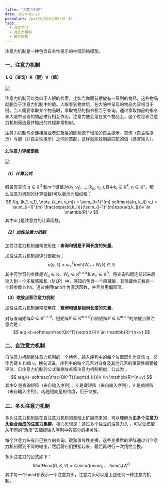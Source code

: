 ```yaml
---
title: '注意力机制'
date: 2024-05-25
permalink: /posts/2024/05/dl-4/
tags:
  - 深度学习
  - 注意力机制
  - 模型架构
---
```


注意力机制是一种包含自主性提示的神经网络模型。

### 一、注意力机制

#### 1. Q（查询）K（键）V（值）

![](https://sheehan-fang.github.io/images/picture/attention/1.png)

​        注意力机制可以类似于人眼的检索。比如当你面前摆放有一系列的物品，这些物品就相当于注意力机制中的值。人眼看到物体后，在大脑中呈现的物品内容相当于键。当人需要拿取某个物品时，拿取物品的指令相当于查询。通过拿取物品的指令和大脑中呈现的物品进行相互作用，注意力便会落在某个物品上，这个过程和注意力机制筛选最终输出的过程非常相似。

​        注意力机制与全连接层或者汇聚层的区别源于增加的自主提示。查询（自主性提示）与键（非自主性提示）之间的匹配，这样就能找到最匹配的值（感官输入）。

#### 2.**注意力评级函数**

![](https://sheehan-fang.github.io/images/picture/attention/2.png)

##### **（1）计算公式**

假设有查询 $q \in \mathbb{R}^d$ 和m个键值对$(k_1,v_1),...,(k_m,v_m)$,其中$k_i \in \mathbb{R}^k,v_i \in \mathbb{R}^v$。那么注意力机制的计算函数f可以表示为加权和：
$$
f(q, (k_1, v_1), \dots, (k_m, v_m)) = \sum_{i=1}^{m} softmax(a(q, k_i)) v_i = \sum_{i=1}^{m} \frac{exp(a(q,k_i))}{\sum_{j=1}^{m}exp(a(q,k_j))}v \in \mathbb{R}^v
$$
其中$a(,)$是注意力的计算函数。

##### （2）加性注意力机制

加性注意力机制通常使用在：**查询和键是不同长度的矢量**。

加性注意力机制的评分函数为：
$$
a(q,k)=\omega_v^Ttanh(W_q+W_kk) \in \mathbb{R}
$$
其中可学习的参数是$W_q \in \mathbb{R}$、$W_k \in \mathbb{R}^{h×k}$和$w_v \in \mathbb{R}^h$。将查询和键连结起来后输入到一个多层感知机（MLP）中，感知机包含一个隐藏层，其隐藏单元数是一个超参数 h hh。通过使用tanh作为激活函数，并且禁用偏置项。

**（3）缩放点积注意力机制**

加性注意力机制通常使用在：**查询和键是相同长度的矢量**。

对与查询矩阵$Q \in \mathbb{R}^{n×d}$、键矩阵$K \in \mathbb{R}^{m×d}$和值矩阵$V \in \mathbb{R}^{m×v}$的缩放点积注意力是：
$$
a(q,k)=softmax(\frac{QK^T}{\sqrt{d}})V \in \mathbb{R}^{n×v}
$$

### 二、自注意力机制

自注意力机制是注意力机制的一个特例，输入序列中的每个位置既作为查询 q，又作为键 k 和值 v。换句话说，序列中的每个元素对自身及其他元素的重要性都要被评估。自注意力机制的公式和缩放点积注意力机制相似，公式为：
$$
a(q,k)=softmax(\frac{QK^T}{\sqrt{d_k}})V \in \mathbb{R}^{n×v}
$$
其中Q 是查询矩阵（来自输入序列），K 是键矩阵（来自输入序列），V 是值矩阵（来自输入序列），$d_k$是键向量的维度，用于缩放。

### **三、多头注意力机制**

多头注意力机制是在自注意力机制的基础上扩展而来的，可以理解为**由多个注意力头组合而成的注意力集群**。核心思想是：通过多个独立的注意力头 ，可以让模型从不同的“角度”去捕捉输入序列中各部分的相关性。

每个注意力头有自己独立的查询、键和值线性变换，这些变换后的矩阵通过自注意力机制得到不同的输出，然后将它们拼接起来，最后再进行一次线性变换。

多头注意力的公式如下：
$$
MultHead(Q,K,V)=Concat(head_1,...,head_h)W^O
$$
其中每一个head都表示一个注意力头，注意力头可以是上述任何一种注意力机制。

